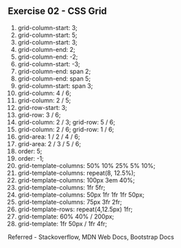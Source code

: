 ## Exercise 02 - CSS Grid

1. grid-column-start: 3;
2. grid-column-start: 5;
3. grid-column-start: 3;
4. grid-column-end: 2;
5. grid-column-end: -2;
6. grid-column-start: -3;
7. grid-column-end: span 2;
8. grid-column-end: span 5;
9. grid-column-start: span 3;
10. grid-column: 4 / 6;
11. grid-column: 2 / 5;
12. grid-row-start: 3;
13. grid-row: 3 / 6;
14. grid-column: 2 / 3; grid-row: 5 / 6;
15. grid-column: 2 / 6; grid-row: 1 / 6;
16. grid-area: 1 / 2 / 4 / 6;
17. grid-area: 2 / 3 / 5 / 6;
18. order: 5;
19. order: -1;
20. grid-template-columns: 50% 10% 25% 5% 10%;
21. grid-template-columns: repeat(8, 12.5%);
22. grid-template-columns: 100px 3em 40%;
23. grid-template-columns: 1fr 5fr;
24. grid-template-columns: 50px 1fr 1fr 1fr 50px;
25. grid-template-columns: 75px 3fr 2fr;
26. grid-template-rows: repeat(4,12.5px) 1fr;
27. grid-template: 60% 40% / 200px;
28. grid-template: 1fr 50px / 1fr 4fr;


Referred - Stackoverflow, MDN Web Docs, Bootstrap Docs